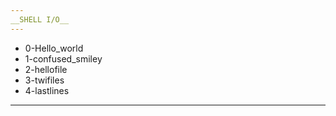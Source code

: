 ```yaml
---
__SHELL I/O__
---
```

- 0-Hello_world
- 1-confused_smiley
- 2-hellofile
- 3-twifiles
- 4-lastlines
---

